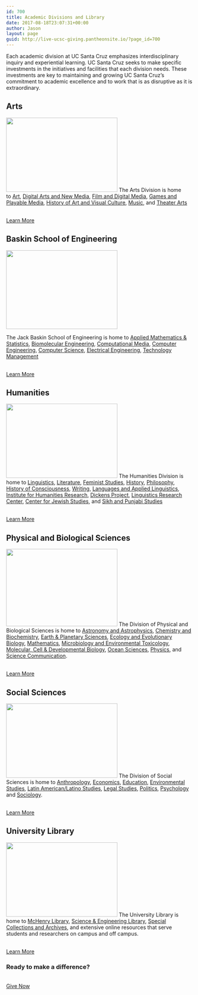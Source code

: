 ```yaml
---
id: 700
title: Academic Divisions and Library
date: 2017-08-18T23:07:31+00:00
author: Jason
layout: page
guid: http://live-ucsc-giving.pantheonsite.io/?page_id=700
---
```

Each academic division at UC Santa Cruz emphasizes interdisciplinary inquiry and experiential learning. UC Santa Cruz seeks to make specific investments in the initiatives and facilities that each division needs. These investments are key to maintaining and growing UC Santa Cruz’s commitment to academic excellence and to work that is as disruptive as it is extraordinary.

## Arts  


<img src="https://giving.ucsc.edu/wp-content/uploads/2017/08/arts-300x200.jpg" alt="" width="300" height="200" /> The Arts Division is home to [Art](http://art.ucsc.edu/), [Digital Arts and New Media](http://danm.ucsc.edu/), [Film and Digital Media](http://film.ucsc.edu/), [Games and Playable Media](http://games.arts.ucsc.edu/), [History of Art and Visual Culture](http://havc.ucsc.edu/), [Music](http://music.ucsc.edu/), and [Theater Arts](http://theater.ucsc.edu/)

<a href="http://arts.ucsc.edu/" target="_self" role="button"><br /> Learn More<br /> </a>

## Baskin School of Engineering  


<img src="https://giving.ucsc.edu/wp-content/uploads/2017/08/Engineering2Bldg-300x212.jpeg" alt="" width="300" height="212" /> 

The Jack Baskin School of Engineering is home to [Applied Mathematics & Statistics](https://www.soe.ucsc.edu/departments/applied-mathematics-statistics), [Biomolecular Engineering](https://www.soe.ucsc.edu/departments/biomolecular-engineering), [Computational Media](https://www.soe.ucsc.edu/departments/computational-media), [Computer Engineering](https://www.soe.ucsc.edu/departments/computer-engineering), [Computer Science](https://www.soe.ucsc.edu/departments/computer-science), [Electrical Engineering](https://www.soe.ucsc.edu/departments/electrical-engineering), [Technology Management](https://www.soe.ucsc.edu/departments/technology-management)

<a href="https://www.soe.ucsc.edu/" target="_self" role="button"><br /> Learn More<br /> </a>

## Humanities  


<img src="https://giving.ucsc.edu/wp-content/uploads/2017/08/humanities-dept-300x200.jpg" alt="" width="300" height="200" /> The Humanities Division is home to [Linguistics](https://linguistics.ucsc.edu/), [Literature](https://literature.ucsc.edu/), [Feminist Studies](https://feministstudies.ucsc.edu/), [History](https://history.ucsc.edu/), [Philosophy](https://philosophy.ucsc.edu/), [History of Consciousness](https://histcon.ucsc.edu/), [Writing](https://writing.ucsc.edu/), [Languages and Applied Linguistics](https://language.ucsc.edu/), [Institute for Humanities Research](http://ihr.ucsc.edu/), [Dickens Project](https://dickens.ucsc.edu/), [Linguistics Research Center](https://linguistics.ucsc.edu/research/lrc/index.html), [Center for Jewish Studies](https://jewishstudies.ucsc.edu/index.html), and [Sikh and Punjabi Studies](https://humanities.ucsc.edu/academics/sikh-studies/index.html)

<a href="https://humanities.ucsc.edu/" target="_self" role="button"><br /> Learn More<br /> </a>

## Physical and Biological Sciences  


<img src="https://giving.ucsc.edu/wp-content/uploads/2017/08/students-research-300x208.jpeg" alt="" width="300" height="208" /> The Division of Physical and Biological Sciences is home to [Astronomy and Astrophysics](https://www.astro.ucsc.edu/), [Chemistry and Biochemistry](https://www.chemistry.ucsc.edu/), [Earth & Planetary Sciences](https://eps.ucsc.edu/), [Ecology and Evolutionary Biology](https://www.eeb.ucsc.edu/), [Mathematics](https://www.math.ucsc.edu/), [Microbiology and Environmental Toxicology](https://www.metx.ucsc.edu/), [Molecular, Cell & Developmental Biology](https://mcd.ucsc.edu/), [Ocean Sciences](https://oceansci.ucsc.edu/), [Physics](https://www.physics.ucsc.edu/), and [Science Communication](https://scicom.ucsc.edu/).

<a href="https://pbsci.ucsc.edu/" target="_self" role="button"><br /> Learn More<br /> </a>

## Social Sciences  


<img src="https://giving.ucsc.edu/wp-content/uploads/2017/08/social-sciences-300x200.jpeg" alt="" width="300" height="200" /> The Division of Social Sciences is home to [Anthropology](https://anthro.ucsc.edu/), [Economics](https://economics.ucsc.edu/), [Education](https://education.ucsc.edu/), [Environmental Studies](https://envs.ucsc.edu/), [Latin American/Latino Studies](https://lals.ucsc.edu/), [Legal Studies](https://legalstudies.ucsc.edu/index.html), [Politics](https://politics.ucsc.edu/), [Psychology](https://psychology.ucsc.edu/) and [Sociology](https://sociology.ucsc.edu/).

<a href="https://socialsciences.ucsc.edu/academics/index.html" target="_self" role="button"><br /> Learn More<br /> </a>

## University Library  


<img src="https://giving.ucsc.edu/wp-content/uploads/2017/08/library-300x200.jpg" alt="" width="300" height="200" /> The University Library is home to [McHenry Library](https://library.ucsc.edu/mchenry-library), [Science & Engineering Library](https://library.ucsc.edu/science), [Special Collections and Archives](http://guides.library.ucsc.edu/speccoll/), and extensive online resources that serve students and researchers on campus and off campus.

<a href="http://library.ucsc.edu/" target="_self" role="button"><br /> Learn More<br /> </a>

### Ready to make a difference?

<a href="http://connect.ucsc.edu/givenow" target="_self" role="button"><br /> Give Now<br /> </a>
